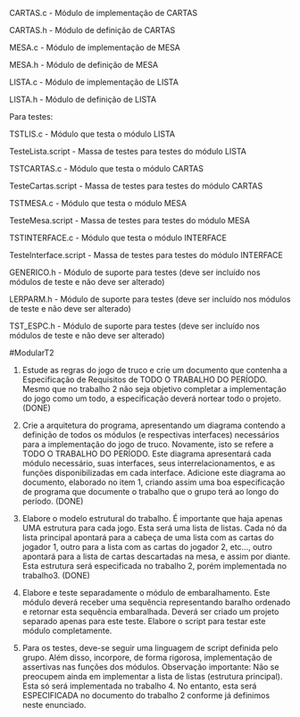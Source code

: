 CARTAS.c - Módulo de implementação de CARTAS

CARTAS.h - Módulo de definição de CARTAS

MESA.c - Módulo de implementação de MESA

MESA.h - Módulo de definição de MESA

LISTA.c - Módulo de implementação de LISTA

LISTA.h - Módulo de definição de LISTA

Para testes:

TSTLIS.c - Módulo que testa o módulo LISTA

TesteLista.script - Massa de testes para testes do módulo LISTA

TSTCARTAS.c - Módulo que testa o módulo CARTAS

TesteCartas.script - Massa de testes para testes do módulo CARTAS

TSTMESA.c - Módulo que testa o módulo MESA

TesteMesa.script - Massa de testes para testes do módulo MESA

TSTINTERFACE.c - Módulo que testa o módulo INTERFACE

TesteInterface.script - Massa de testes para testes do módulo INTERFACE

GENERICO.h - Módulo de suporte para testes (deve ser incluído nos módulos de teste e não deve ser alterado)

LERPARM.h - Módulo de suporte para testes (deve ser incluído nos módulos de teste e não deve ser alterado)

TST_ESPC.h - Módulo de suporte para testes (deve ser incluído nos módulos de teste e não deve ser alterado)



#ModularT2

1. Estude as regras do jogo de truco e crie um documento que contenha a Especificação de
Requisitos de TODO O TRABALHO DO PERÍODO. Mesmo que no trabalho 2 não seja
objetivo completar a implementação do jogo como um todo, a especificação deverá nortear
todo o projeto. (DONE)

2. Crie a arquitetura do programa, apresentando um diagrama contendo a definição de todos os
módulos (e respectivas interfaces) necessários para a implementação do jogo de truco.
Novamente, isto se refere a TODO O TRABALHO DO PERÍODO. Este diagrama apresentará
cada módulo necessário, suas interfaces, seus interrelacionamentos, e as funções
disponibilizadas em cada interface. Adicione este diagrama ao documento, elaborado no item
1, criando assim uma boa especificação de programa que documente o trabalho que o grupo
terá ao longo do período. (DONE)

3. Elabore o modelo estrutural do trabalho. É importante que haja apenas UMA estrutura para
cada jogo. Esta será uma lista de listas. Cada nó da lista principal apontará para a cabeça de
uma lista com as cartas do jogador 1, outro para a lista com as cartas do jogador 2, etc..., outro
apontará para a lista de cartas descartadas na mesa, e assim por diante. Esta estrutura será
especificada no trabalho 2, porém implementada no trabalho3. (DONE)

4. Elabore e teste separadamente o módulo de embaralhamento. Este módulo deverá receber
uma sequência representando baralho ordenado e retornar esta sequência embaralhada.
Deverá ser criado um projeto separado apenas para este teste. Elabore o script para testar
este módulo completamente.

5. Para os testes, deve-se seguir uma linguagem de script definida pelo grupo. Além disso,
incorpore, de forma rigorosa, implementação de assertivas nas funções dos módulos.
Observação importante: Não se preocupem ainda em implementar a lista de listas (estrutura
principal). Esta só será implementada no trabalho 4. No entanto, esta será ESPECIFICADA no
documento do trabalho 2 conforme já definimos neste enunciado.
